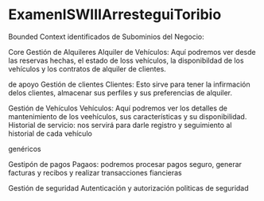 # ExamenISWIIIArresteguiToribio

Bounded Context identificados de Subominios del Negocio: 

 Core
Gestión de Alquileres
Alquiler de Vehículos: Aquí podremos ver desde las reservas hechas, el estado de loss vehículos, la disponibildad de los vehículos y los contratos de alquiler de clientes.

de apoyo
Gestión de clientes
Clientes: Esto sirve para tener la infirmación delos    clientes, almacenar sus perfiles y sus preferencias de alquiler.

Gestión de Vehículos
Vehículos: Aquí podremos ver los detalles de mantenimiento de los veehículos, sus características y su disponibilidad.
Historial de servicio: nos servirá para darle registro y seguimiento al historial de cada vehículo

genéricos

Gestipón de pagos
Pagaos: podremos procesar pagos seguro, generar facturas y recibos y realizar transacciones fiancieras

Gestión de seguridad
Autenticación y autorización
politicas de seguridad